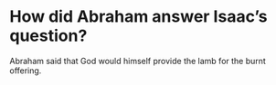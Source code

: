 # How did Abraham answer Isaac’s question?

Abraham said that God would himself provide the lamb for the burnt offering.
